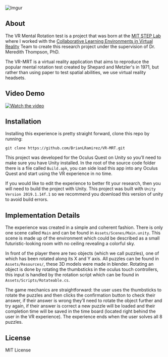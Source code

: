 ![Imgur](https://i.imgur.com/HWHM5K0.png)

## About 

The VR Mental Rotation test is a project that was born at the [MIT STEP Lab](https://education.mit.edu/) where I worked with the [Collaborative Learning Environments in Virtual Reality](https://education.mit.edu/project/clevr/) Team to create this research project under the supervision of Dr. Meredith Thompson, PhD. 
 

The VR-MRT is a virtual reality application that aims to  reproduce the popular mental rotation test created by Shepard and Metzler's in 1971, but rather than using paper to test spatial abilities, we use virtual reality headsets. 

## Video Demo

[![Watch the video](https://i.imgur.com/SH29clf.png)](https://www.youtube.com/watch?v=HMa2PaHXDqs&feature=emb_title)

## Installation
Installing this experience is pretty straight forward, clone this repo by running: 

```
git clone https://github.com/BrianLRamirez/VR-MRT.git
```

This project was developed for the Oculus Quest on Unity so you’ll need to make sure you have Unity installed. In the root of the source code folder there is a file called `Build.apk`, you can side load this app into any Oculus Quest and start using the VR experience in no time. 

If you would like to edit the experience to better fit your research, then you will need to build the project with Unity. This project was built with `Unity Version 2019.1.14f.1` so we recommend you download this version of unity to avoid build errors.  

## Implementation Details 
The experience was created in a simple and coherent fashion. There is only one scene called `Main` and can be found in `Assets/Scenes/Main.unity`. This scene is made up of the environment which could be described as a small futuristic-looking room with no ceiling revealing a colorful sky.

In front of the player there are two objects (which we call puzzles), one of which has been rotated along its X and Y axis. All puzzles can be found in `Assets/Resources/`, these 3D models were made in blender. Rotating an object is done by rotating the thumbsticks in the oculus touch controllers, this input is handled by the rotation script which can be found in `Assets/Scripts/Rotateable.cs`. 

The game mechanics are straightforward: the user uses the thumbsticks to rotate the puzzles and then clicks the confirmation button to check their answer, if their answer is wrong they’ll need to rotate the object further and try again, if their answer is correct a new puzzle will be loaded and their completion time will be saved in the time board (located right behind the user in the VR experience). The experience ends when the user solves all 8 puzzles. 



## License

MIT License
